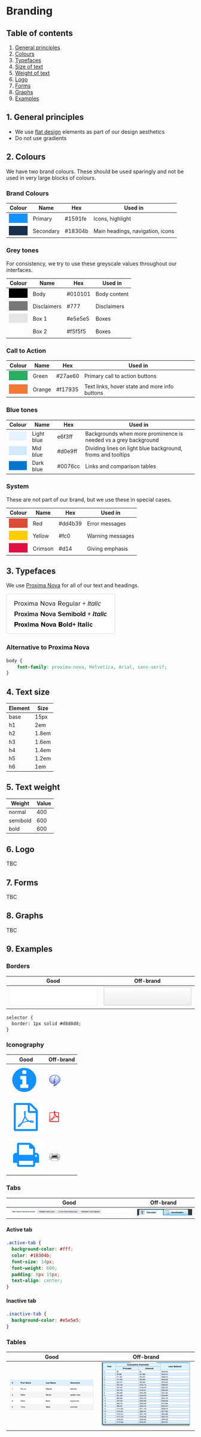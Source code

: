 # Branding

## Table of contents
1. [General principles](#general-principles)
2. [Colours](#colours)
3. [Typefaces](#font-type)
4. [Size of text](#font-sizes)
5. [Weight of text](#font-weights)
6. [Logo](#logo)
7. [Forms](#forms)
8. [Graphs](#graphs)
9. [Examples](#examples)

<a name="general-principles"></a>
## 1. General principles
* We use [flat design](http://www.hongkiat.com/blog/flat-design-resources/) elements as part of our design aesthetics
* Do not use gradients

<a name="colours"></a>
## 2. Colours

We have two brand colours. These should be used sparingly and not be used in very large blocks of colours.

### Brand Colours

Colour | Name | Hex | Used in
--- | --- | --- | ---
![](../images/1591fe.png) | Primary | #1591fe |Icons, highlight
![](../images/18304b.png) | Secondary | #18304b | Main headings, navigation, icons

### Grey tones
For consistency, we try to use these greyscale values throughout our interfaces.

Colour | Name | Hex | Used in
--- | --- | --- | ---
![](../images/010101.png) | Body | #010101 | Body content
![](../images/777.png) | Disclaimers | #777 | Disclaimers
![](../images/e5e5e5.png) | Box 1 | #e5e5e5 | Boxes
![](../images/f5f5f5.png) | Box 2 | #f5f5f5 | Boxes

### Call to Action

Colour | Name | Hex | Used in
--- | --- | --- | ---
![](../images/27ae60.png) | Green | #27ae60 | Primary call to action buttons
![](../images/f17935.png) | Orange | #f17935 | Text links, hover state and  more info buttons


### Blue tones

Colour | Name | Hex | Used in
--- | --- | --- | ---
![](../images/e6f3ff.png) | Light blue | e6f3ff | Backgrounds when more prominence is needed vs a grey background
![](../images/d0e9ff.png) | Mid blue | #d0e9ff | Dividing lines on light blue background, froms and tooltips 
![](../images/0076cc.png) | Dark blue | #0076cc | Links and comparison tables

### System
These are not part of our brand, but we use these in special cases.

Colour | Name | Hex | Used in
--- | --- | --- | ---
![](../images/dd4b39.png) | Red | #dd4b39 | Error messages
![](../images/fc0.png) | Yellow | #fc0 | Warning messages
![](../images/d14.png) | Crimson | #d14 | Giving emphasis

<a name="font-type"></a>
## 3. Typefaces

We use [Proxima Nova](http://www.marksimonson.com/fonts/view/proxima-nova) for all of our text and headings.

![](../images/proxima.png)

### Alternative to Proxima Nova
``` css
body {
    font-family: proxima-nova, Helvetica, Arial, sans-serif;
}
```

<a name="font-sizes"></a>
## 4. Text size

Element | Size
--- | ---
base | 15px
h1 | 2em
h2 | 1.8em
h3 | 1.6em
h4 | 1.4em
h5 | 1.2em
h6 | 1em

<a name="font-weights"></a>
## 5. Text weight

Weight | Value
--- | ---
normal | 400
semibold | 600
bold | 600

<a name="logo"></a>
## 6. Logo

TBC

<a name="forms"></a>
## 7. Forms

TBC

<a name="graphs"></a>
## 8. Graphs

TBC

<a name="examples"></a>
## 9. Examples

### Borders

Good | Off-brand
--- | ---
![](../images/borders-good.png)  | ![](../images/borders-off.png)

```
selector {
  border: 1px solid #d8d8d8;
}
```

### Iconography

Good | Off-brand
--- | ---
![](../images/icon-01-good.png) | ![](../images/icon-01-off.png)
![](../images/icon-02-good.png) | ![](../images/icon-02-off.png)
![](../images/icon-03-good.png) | ![](../images/icon-03-off.png)

### Tabs
Good | Off-brand
--- | ---
![](../images/tabs-good.png) | ![](../images/tabs-off.png)

#### Active tab
``` css
.active-tab {
  background-color: #fff;
  color: #18304b;
  font-size: 14px;
  font-weight: 600;
  padding: 8px 15px;
  text-align: center;
}
```

#### Inactive tab
``` css
.inactive-tab {
  background-color: #e5e5e5;
}
```

### Tables

Good | Off-brand
--- | ---
![](../images/table-good.png) | ![](../images/table-off.png)
